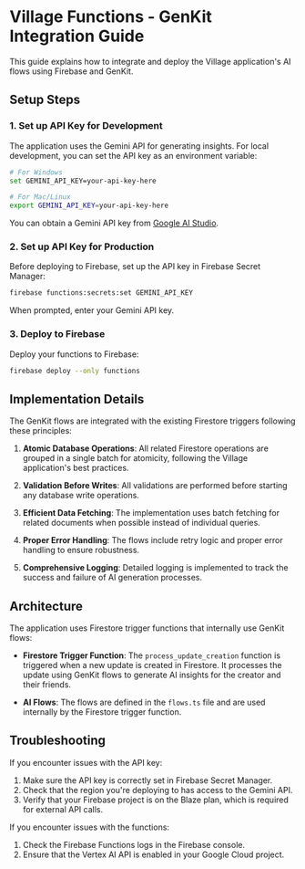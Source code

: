 # Village Functions - GenKit Integration Guide

This guide explains how to integrate and deploy the Village application's AI flows using Firebase and GenKit.

## Setup Steps

### 1. Set up API Key for Development

The application uses the Gemini API for generating insights. For local development, you can set the API key as an environment variable:

```bash
# For Windows
set GEMINI_API_KEY=your-api-key-here

# For Mac/Linux
export GEMINI_API_KEY=your-api-key-here
```

You can obtain a Gemini API key from [Google AI Studio](https://aistudio.google.com/app/apikey).

### 2. Set up API Key for Production

Before deploying to Firebase, set up the API key in Firebase Secret Manager:

```bash
firebase functions:secrets:set GEMINI_API_KEY
```

When prompted, enter your Gemini API key.

### 3. Deploy to Firebase

Deploy your functions to Firebase:

```bash
firebase deploy --only functions
```

## Implementation Details

The GenKit flows are integrated with the existing Firestore triggers following these principles:

1. **Atomic Database Operations**: All related Firestore operations are grouped in a single batch for atomicity, following the Village application's best practices.

2. **Validation Before Writes**: All validations are performed before starting any database write operations.

3. **Efficient Data Fetching**: The implementation uses batch fetching for related documents when possible instead of individual queries.

4. **Proper Error Handling**: The flows include retry logic and proper error handling to ensure robustness.

5. **Comprehensive Logging**: Detailed logging is implemented to track the success and failure of AI generation processes.

## Architecture

The application uses Firestore trigger functions that internally use GenKit flows:

- **Firestore Trigger Function**: The `process_update_creation` function is triggered when a new update is created in Firestore. It processes the update using GenKit flows to generate AI insights for the creator and their friends.

- **AI Flows**: The flows are defined in the `flows.ts` file and are used internally by the Firestore trigger function.

## Troubleshooting

If you encounter issues with the API key:

1. Make sure the API key is correctly set in Firebase Secret Manager.
2. Check that the region you're deploying to has access to the Gemini API.
3. Verify that your Firebase project is on the Blaze plan, which is required for external API calls.

If you encounter issues with the functions:

1. Check the Firebase Functions logs in the Firebase console.
2. Ensure that the Vertex AI API is enabled in your Google Cloud project.
